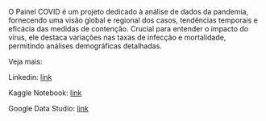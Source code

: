 O Painel COVID é um projeto dedicado à análise de dados da pandemia, fornecendo uma visão global e regional dos casos, tendências temporais e eficácia das medidas de contenção. Crucial para entender o impacto do vírus, ele destaca variações nas taxas de infecção e mortalidade, permitindo análises demográficas detalhadas.

Veja mais:

Linkedin: [link](https://www.linkedin.com/in/cezarribeiro)

Kaggle Notebook: [link](https://www.kaggle.com/code/cezarribeirojr/an-lise-de-dados-covid-19-dashboard)

Google Data Studio: [link](https://lookerstudio.google.com/reporting/92545523-51c2-4dc1-a58c-229492949516)

